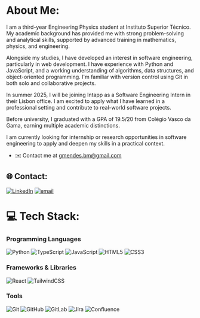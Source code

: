 # About Me:
I am a third-year Engineering Physics student at Instituto Superior Técnico. My academic background has provided me with strong problem-solving and analytical skills, supported by advanced training in mathematics, physics, and engineering.

Alongside my studies, I have developed an interest in software engineering, particularly in web development. I have experience with Python and JavaScript, and a working understanding of algorithms, data structures, and object-oriented programming. I'm familiar with version control using Git in both solo and collaborative projects.

In summer 2025, I will be joining Intapp as a Software Engineering Intern in their Lisbon office. I am excited to apply what I have learned in a professional setting and contribute to real-world software projects.

Before university, I graduated with a GPA of 19.5/20 from Colégio Vasco da Gama, earning multiple academic distinctions.

I am currently looking for internship or research opportunities in software engineering to apply and deepen my skills in a practical context.

* ✉️  Contact me at [gmendes.bm@gmail.com](mailto:gmendes.bm@gmail.com)

## 🌐 Contact:
[![LinkedIn](https://img.shields.io/badge/LinkedIn-%230077B5.svg?logo=linkedin&logoColor=white)](https://linkedin.com/in/gmendes-bm) [![email](https://img.shields.io/badge/Email-D14836?logo=gmail&logoColor=white)](mailto:gmendes.bm@gmail.com)

# 💻 Tech Stack:
### Programming Languages
![Python](https://img.shields.io/badge/python-3670A0?style=for-the-badge&logo=python&logoColor=ffdd54) ![TypeScript](https://img.shields.io/badge/typescript-%23007ACC.svg?style=for-the-badge&logo=typescript&logoColor=white) ![JavaScript](https://img.shields.io/badge/javascript-%23323330.svg?style=for-the-badge&logo=javascript&logoColor=%23F7DF1E) ![HTML5](https://img.shields.io/badge/html5-%23E34F26.svg?style=for-the-badge&logo=html5&logoColor=white) ![CSS3](https://img.shields.io/badge/css3-%231572B6.svg?style=for-the-badge&logo=css3&logoColor=white)

### Frameworks & Libraries
![React](https://img.shields.io/badge/react-%2320232a.svg?style=for-the-badge&logo=react&logoColor=%2361DAFB) ![TailwindCSS](https://img.shields.io/badge/tailwindcss-%2338B2AC.svg?style=for-the-badge&logo=tailwind-css&logoColor=white)

### Tools
![Git](https://img.shields.io/badge/git-%23F05033.svg?style=for-the-badge&logo=git&logoColor=white) ![GitHub](https://img.shields.io/badge/github-%23121011.svg?style=for-the-badge&logo=github&logoColor=white) ![GitLab](https://img.shields.io/badge/gitlab-%23181717.svg?style=for-the-badge&logo=gitlab&logoColor=white) ![Jira](https://img.shields.io/badge/jira-%230A0FFF.svg?style=for-the-badge&logo=jira&logoColor=white) ![Confluence](https://img.shields.io/badge/confluence-%23172BF4.svg?style=for-the-badge&logo=confluence&logoColor=white)

<!-- Created with GPRM ( https://gprm.itsvg.in ) -->
